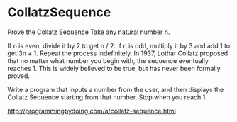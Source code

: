 # CollatzSequence
Prove the Collatz Sequence
Take any natural number n.

If n is even, divide it by 2 to get n / 2.
If n is odd, multiply it by 3 and add 1 to get 3n + 1.
Repeat the process indefinitely.
In 1937, Lothar Collatz proposed that no matter what number you begin with, the sequence eventually reaches 1. This is widely believed to be true, but has never been formally proved.

Write a program that inputs a number from the user, and then displays the Collatz Sequence starting from that number. Stop when you reach 1.

http://programmingbydoing.com/a/collatz-sequence.html
